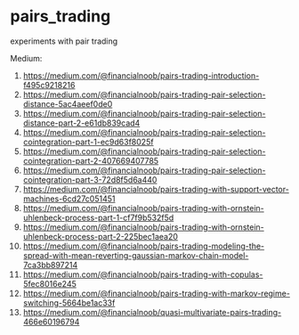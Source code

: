 # pairs_trading
experiments with pair trading

Medium:
1. https://medium.com/@financialnoob/pairs-trading-introduction-f495c9218216
2. https://medium.com/@financialnoob/pairs-trading-pair-selection-distance-5ac4aeef0de0
3. https://medium.com/@financialnoob/pairs-trading-pair-selection-distance-part-2-e61db839cad4
4. https://medium.com/@financialnoob/pairs-trading-pair-selection-cointegration-part-1-ec9d63f8025f
5. https://medium.com/@financialnoob/pairs-trading-pair-selection-cointegration-part-2-407669407785
6. https://medium.com/@financialnoob/pairs-trading-pair-selection-cointegration-part-3-72d8f5d6a440
7. https://medium.com/@financialnoob/pairs-trading-with-support-vector-machines-6cd27c051451
8. https://medium.com/@financialnoob/pairs-trading-with-ornstein-uhlenbeck-process-part-1-cf7f9b532f5d
9. https://medium.com/@financialnoob/pairs-trading-with-ornstein-uhlenbeck-process-part-2-225bec1aea20
10. https://medium.com/@financialnoob/pairs-trading-modeling-the-spread-with-mean-reverting-gaussian-markov-chain-model-7ca3bb897214
11. https://medium.com/@financialnoob/pairs-trading-with-copulas-5fec8016e245
12. https://medium.com/@financialnoob/pairs-trading-with-markov-regime-switching-5664be1ac33f
13. https://medium.com/@financialnoob/quasi-multivariate-pairs-trading-466e60196794
